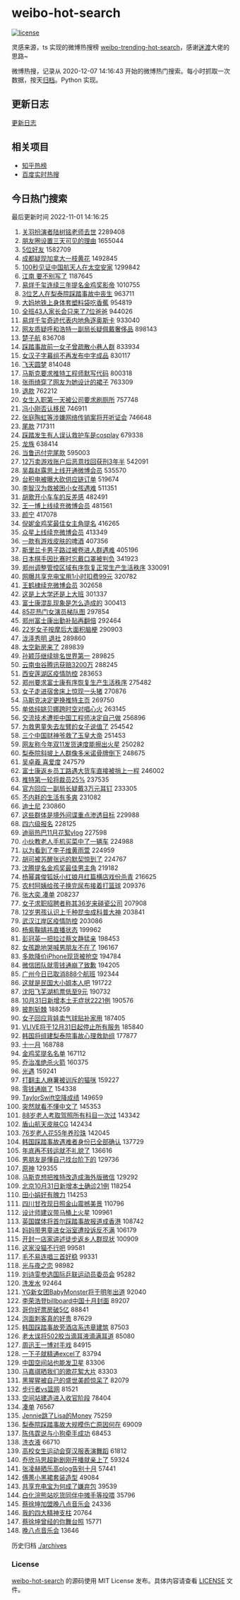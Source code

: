 # weibo-hot-search

[![license](https://img.shields.io/github/license/Arrackisarookie/weibo-hot-search)](https://github.com/Arrackisarookie/weibo-hot-search/blob/master/LICENSE)

灵感来源，ts 实现的微博热搜榜 [weibo-trending-hot-search](https://github.com/justjavac/weibo-trending-hot-search)，感谢[迷渡](https://github.com/justjavac)大佬的思路~

微博热搜，记录从 2020-12-07 14:16:43 开始的微博热门搜索。每小时抓取一次数据，按天[归档](./archives)。Python 实现。

## 更新日志
[更新日志](./UPDATE.md)

## 相关项目
+ [知乎热榜](https://github.com/Arrackisarookie/zhihu-top-search)
+ [百度实时热搜](https://github.com/Arrackisarookie/baidu-hot-search)

## 今日热门搜索

<!-- Rank Begin -->

最后更新时间 2022-11-01 14:16:25

1. [关羽扮演者陆树铭老师去世](https://s.weibo.com/weibo?q=%23%E5%85%B3%E7%BE%BD%E6%89%AE%E6%BC%94%E8%80%85%E9%99%86%E6%A0%91%E9%93%AD%E8%80%81%E5%B8%88%E5%8E%BB%E4%B8%96%23&t=31&band_rank=1&Refer=top) 2289408
1. [朋友圈设置三天可见的理由](https://s.weibo.com/weibo?q=%23%E6%9C%8B%E5%8F%8B%E5%9C%88%E8%AE%BE%E7%BD%AE%E4%B8%89%E5%A4%A9%E5%8F%AF%E8%A7%81%E7%9A%84%E7%90%86%E7%94%B1%23&t=31&band_rank=1&Refer=top) 1655044
1. [5位好友](https://s.weibo.com/weibo?q=5%E4%BD%8D%E5%A5%BD%E5%8F%8B&t=31&band_rank=29&Refer=top) 1582709
1. [成都疑现加拿大一枝黄花](https://s.weibo.com/weibo?q=%23%E6%88%90%E9%83%BD%E7%96%91%E7%8E%B0%E5%8A%A0%E6%8B%BF%E5%A4%A7%E4%B8%80%E6%9E%9D%E9%BB%84%E8%8A%B1%23&t=31&band_rank=2&Refer=top) 1492845
1. [100秒见证中国航天人在太空安家](https://s.weibo.com/weibo?q=%23100%E7%A7%92%E8%A7%81%E8%AF%81%E4%B8%AD%E5%9B%BD%E8%88%AA%E5%A4%A9%E4%BA%BA%E5%9C%A8%E5%A4%AA%E7%A9%BA%E5%AE%89%E5%AE%B6%23&t=31&band_rank=3&Refer=top) 1299842
1. [江南 要不别写了](https://s.weibo.com/weibo?q=%E6%B1%9F%E5%8D%97%20%E8%A6%81%E4%B8%8D%E5%88%AB%E5%86%99%E4%BA%86&t=31&band_rank=4&Refer=top) 1187645
1. [易烊千玺连续三年提名金鸡奖影帝](https://s.weibo.com/weibo?q=%23%E6%98%93%E7%83%8A%E5%8D%83%E7%8E%BA%E8%BF%9E%E7%BB%AD%E4%B8%89%E5%B9%B4%E6%8F%90%E5%90%8D%E9%87%91%E9%B8%A1%E5%A5%96%E5%BD%B1%E5%B8%9D%23&t=31&band_rank=1&Refer=top) 1010755
1. [3位艺人在梨泰院踩踏事故中丧生](https://s.weibo.com/weibo?q=%233%E4%BD%8D%E8%89%BA%E4%BA%BA%E5%9C%A8%E6%A2%A8%E6%B3%B0%E9%99%A2%E8%B8%A9%E8%B8%8F%E4%BA%8B%E6%95%85%E4%B8%AD%E4%B8%A7%E7%94%9F%23&t=31&band_rank=4&Refer=top) 963711
1. [大妈地铁上身体套塑料袋吃香蕉](https://s.weibo.com/weibo?q=%23%E5%A4%A7%E5%A6%88%E5%9C%B0%E9%93%81%E4%B8%8A%E8%BA%AB%E4%BD%93%E5%A5%97%E5%A1%91%E6%96%99%E8%A2%8B%E5%90%83%E9%A6%99%E8%95%89%23&t=31&band_rank=2&Refer=top) 954819
1. [全班43人家长会只来了7位爸爸](https://s.weibo.com/weibo?q=%23%E5%85%A8%E7%8F%AD43%E4%BA%BA%E5%AE%B6%E9%95%BF%E4%BC%9A%E5%8F%AA%E6%9D%A5%E4%BA%867%E4%BD%8D%E7%88%B8%E7%88%B8%23&t=31&band_rank=45&Refer=top) 944026
1. [易烊千玺奇迹代表内地角逐奥斯卡](https://s.weibo.com/weibo?q=%23%E6%98%93%E7%83%8A%E5%8D%83%E7%8E%BA%E5%A5%87%E8%BF%B9%E4%BB%A3%E8%A1%A8%E5%86%85%E5%9C%B0%E8%A7%92%E9%80%90%E5%A5%A5%E6%96%AF%E5%8D%A1%23&t=31&band_rank=2&Refer=top) 933040
1. [网友质疑呼和浩特一副局长疑佩戴奢侈品](https://s.weibo.com/weibo?q=%23%E7%BD%91%E5%8F%8B%E8%B4%A8%E7%96%91%E5%91%BC%E5%92%8C%E6%B5%A9%E7%89%B9%E4%B8%80%E5%89%AF%E5%B1%80%E9%95%BF%E7%96%91%E4%BD%A9%E6%88%B4%E5%A5%A2%E4%BE%88%E5%93%81%23&t=31&band_rank=33&Refer=top) 898143
1. [楚子航](https://s.weibo.com/weibo?q=%E6%A5%9A%E5%AD%90%E8%88%AA&t=31&band_rank=6&Refer=top) 836708
1. [踩踏事故前一女子曾疏散小巷人群](https://s.weibo.com/weibo?q=%23%E8%B8%A9%E8%B8%8F%E4%BA%8B%E6%95%85%E5%89%8D%E4%B8%80%E5%A5%B3%E5%AD%90%E6%9B%BE%E7%96%8F%E6%95%A3%E5%B0%8F%E5%B7%B7%E4%BA%BA%E7%BE%A4%23&t=31&band_rank=12&Refer=top) 833934
1. [女汉子字幕组不再发布中字成品](https://s.weibo.com/weibo?q=%23%E5%A5%B3%E6%B1%89%E5%AD%90%E5%AD%97%E5%B9%95%E7%BB%84%E4%B8%8D%E5%86%8D%E5%8F%91%E5%B8%83%E4%B8%AD%E5%AD%97%E6%88%90%E5%93%81%23&t=31&band_rank=2&Refer=top) 830117
1. [飞天圆梦](https://s.weibo.com/weibo?q=%23%E9%A3%9E%E5%A4%A9%E5%9C%86%E6%A2%A6%23&t=31&band_rank=3&Refer=top) 814048
1. [马斯克要求推特工程师默写代码](https://s.weibo.com/weibo?q=%23%E9%A9%AC%E6%96%AF%E5%85%8B%E8%A6%81%E6%B1%82%E6%8E%A8%E7%89%B9%E5%B7%A5%E7%A8%8B%E5%B8%88%E9%BB%98%E5%86%99%E4%BB%A3%E7%A0%81%23&t=31&band_rank=8&Refer=top) 800318
1. [张雨绮穿了网友为她设计的裙子](https://s.weibo.com/weibo?q=%23%E5%BC%A0%E9%9B%A8%E7%BB%AE%E7%A9%BF%E4%BA%86%E7%BD%91%E5%8F%8B%E4%B8%BA%E5%A5%B9%E8%AE%BE%E8%AE%A1%E7%9A%84%E8%A3%99%E5%AD%90%23&t=31&band_rank=5&Refer=top) 763309
1. [退款](https://s.weibo.com/weibo?q=%23%E9%80%80%E6%AC%BE%23&t=31&band_rank=4&Refer=top) 762212
1. [女生入职第一天被公司要求刷厕所](https://s.weibo.com/weibo?q=%23%E5%A5%B3%E7%94%9F%E5%85%A5%E8%81%8C%E7%AC%AC%E4%B8%80%E5%A4%A9%E8%A2%AB%E5%85%AC%E5%8F%B8%E8%A6%81%E6%B1%82%E5%88%B7%E5%8E%95%E6%89%80%23&t=31&band_rank=25&Refer=top) 757748
1. [冯小刚否认移民](https://s.weibo.com/weibo?q=%23%E5%86%AF%E5%B0%8F%E5%88%9A%E5%90%A6%E8%AE%A4%E7%A7%BB%E6%B0%91%23&t=31&band_rank=5&Refer=top) 746911
1. [张庭陶虹等涉嫌网络传销案将开听证会](https://s.weibo.com/weibo?q=%23%E5%BC%A0%E5%BA%AD%E9%99%B6%E8%99%B9%E7%AD%89%E6%B6%89%E5%AB%8C%E7%BD%91%E7%BB%9C%E4%BC%A0%E9%94%80%E6%A1%88%E5%B0%86%E5%BC%80%E5%90%AC%E8%AF%81%E4%BC%9A%23&t=31&band_rank=6&Refer=top) 746648
1. [尾款](https://s.weibo.com/weibo?q=%E5%B0%BE%E6%AC%BE&t=31&band_rank=7&Refer=top) 717311
1. [踩踏发生有人误认救护车是cosplay](https://s.weibo.com/weibo?q=%23%E8%B8%A9%E8%B8%8F%E5%8F%91%E7%94%9F%E6%9C%89%E4%BA%BA%E8%AF%AF%E8%AE%A4%E6%95%91%E6%8A%A4%E8%BD%A6%E6%98%AFcosplay%23&t=31&band_rank=8&Refer=top) 679338
1. [龙族](https://s.weibo.com/weibo?q=%E9%BE%99%E6%97%8F&t=31&band_rank=20&Refer=top) 638414
1. [当鲁迅付完尾款](https://s.weibo.com/weibo?q=%23%E5%BD%93%E9%B2%81%E8%BF%85%E4%BB%98%E5%AE%8C%E5%B0%BE%E6%AC%BE%23&t=31&band_rank=5&Refer=top) 595003
1. [12万卖游戏账户后恶意找回获刑3年半](https://s.weibo.com/weibo?q=%2312%E4%B8%87%E5%8D%96%E6%B8%B8%E6%88%8F%E8%B4%A6%E6%88%B7%E5%90%8E%E6%81%B6%E6%84%8F%E6%89%BE%E5%9B%9E%E8%8E%B7%E5%88%913%E5%B9%B4%E5%8D%8A%23&t=31&band_rank=10&Refer=top) 542091
1. [吴磊赵露思上线开通微博会员](https://s.weibo.com/weibo?q=%23%E5%90%B4%E7%A3%8A%E8%B5%B5%E9%9C%B2%E6%80%9D%E4%B8%8A%E7%BA%BF%E5%BC%80%E9%80%9A%E5%BE%AE%E5%8D%9A%E4%BC%9A%E5%91%98%23&t=31&band_rank=11&Refer=top) 535570
1. [台积电被曝大砍供应链订单](https://s.weibo.com/weibo?q=%23%E5%8F%B0%E7%A7%AF%E7%94%B5%E8%A2%AB%E6%9B%9D%E5%A4%A7%E7%A0%8D%E4%BE%9B%E5%BA%94%E9%93%BE%E8%AE%A2%E5%8D%95%23&t=31&band_rank=16&Refer=top) 519674
1. [李智汉为救被困小女孩遇难](https://s.weibo.com/weibo?q=%23%E6%9D%8E%E6%99%BA%E6%B1%89%E4%B8%BA%E6%95%91%E8%A2%AB%E5%9B%B0%E5%B0%8F%E5%A5%B3%E5%AD%A9%E9%81%87%E9%9A%BE%23&t=31&band_rank=7&Refer=top) 511351
1. [胡歌开小车车的反差感](https://s.weibo.com/weibo?q=%23%E8%83%A1%E6%AD%8C%E5%BC%80%E5%B0%8F%E8%BD%A6%E8%BD%A6%E7%9A%84%E5%8F%8D%E5%B7%AE%E6%84%9F%23&t=31&band_rank=11&Refer=top) 482491
1. [王一博上线续充微博会员](https://s.weibo.com/weibo?q=%23%E7%8E%8B%E4%B8%80%E5%8D%9A%E4%B8%8A%E7%BA%BF%E7%BB%AD%E5%85%85%E5%BE%AE%E5%8D%9A%E4%BC%9A%E5%91%98%23&t=31&band_rank=14&Refer=top) 481561
1. [颜宁](https://s.weibo.com/weibo?q=%E9%A2%9C%E5%AE%81&t=31&band_rank=10&Refer=top) 417078
1. [倪妮金鸡奖最佳女主角提名](https://s.weibo.com/weibo?q=%23%E5%80%AA%E5%A6%AE%E9%87%91%E9%B8%A1%E5%A5%96%E6%9C%80%E4%BD%B3%E5%A5%B3%E4%B8%BB%E8%A7%92%E6%8F%90%E5%90%8D%23&t=31&band_rank=41&Refer=top) 416265
1. [众星上线续充微博会员](https://s.weibo.com/weibo?q=%23%E4%BC%97%E6%98%9F%E4%B8%8A%E7%BA%BF%E7%BB%AD%E5%85%85%E5%BE%AE%E5%8D%9A%E4%BC%9A%E5%91%98%23&t=31&band_rank=42&Refer=top) 413349
1. [一款有游戏皮肤的啤酒](https://s.weibo.com/weibo?q=%23%E4%B8%80%E6%AC%BE%E6%9C%89%E6%B8%B8%E6%88%8F%E7%9A%AE%E8%82%A4%E7%9A%84%E5%95%A4%E9%85%92%23&t=31&band_rank=15&Refer=top) 407356
1. [斯里兰卡男子路过被卷进人群遇难](https://s.weibo.com/weibo?q=%23%E6%96%AF%E9%87%8C%E5%85%B0%E5%8D%A1%E7%94%B7%E5%AD%90%E8%B7%AF%E8%BF%87%E8%A2%AB%E5%8D%B7%E8%BF%9B%E4%BA%BA%E7%BE%A4%E9%81%87%E9%9A%BE%23&t=31&band_rank=44&Refer=top) 405196
1. [日本棋手因比赛时忘戴口罩被判负](https://s.weibo.com/weibo?q=%23%E6%97%A5%E6%9C%AC%E6%A3%8B%E6%89%8B%E5%9B%A0%E6%AF%94%E8%B5%9B%E6%97%B6%E5%BF%98%E6%88%B4%E5%8F%A3%E7%BD%A9%E8%A2%AB%E5%88%A4%E8%B4%9F%23&t=31&band_rank=9&Refer=top) 341923
1. [郑州调整管控区域有序恢复正常生产生活秩序](https://s.weibo.com/weibo?q=%23%E9%83%91%E5%B7%9E%E8%B0%83%E6%95%B4%E7%AE%A1%E6%8E%A7%E5%8C%BA%E5%9F%9F%E6%9C%89%E5%BA%8F%E6%81%A2%E5%A4%8D%E6%AD%A3%E5%B8%B8%E7%94%9F%E4%BA%A7%E7%94%9F%E6%B4%BB%E7%A7%A9%E5%BA%8F%23&t=31&band_rank=34&Refer=top) 330091
1. [网曝共享充电宝用1小时扣费99元](https://s.weibo.com/weibo?q=%23%E7%BD%91%E6%9B%9D%E5%85%B1%E4%BA%AB%E5%85%85%E7%94%B5%E5%AE%9D%E7%94%A81%E5%B0%8F%E6%97%B6%E6%89%A3%E8%B4%B999%E5%85%83%23&t=31&band_rank=31&Refer=top) 320782
1. [王鹤棣续充微博会员](https://s.weibo.com/weibo?q=%23%E7%8E%8B%E9%B9%A4%E6%A3%A3%E7%BB%AD%E5%85%85%E5%BE%AE%E5%8D%9A%E4%BC%9A%E5%91%98%23&t=31&band_rank=21&Refer=top) 302658
1. [这是上大学还是上大班](https://s.weibo.com/weibo?q=%23%E8%BF%99%E6%98%AF%E4%B8%8A%E5%A4%A7%E5%AD%A6%E8%BF%98%E6%98%AF%E4%B8%8A%E5%A4%A7%E7%8F%AD%23&t=31&band_rank=27&Refer=top) 301337
1. [富士康混乱现象是怎么造成的](https://s.weibo.com/weibo?q=%23%E5%AF%8C%E5%A3%AB%E5%BA%B7%E6%B7%B7%E4%B9%B1%E7%8E%B0%E8%B1%A1%E6%98%AF%E6%80%8E%E4%B9%88%E9%80%A0%E6%88%90%E7%9A%84%23&t=31&band_rank=11&Refer=top) 300413
1. [85花热门女演员梯队图](https://s.weibo.com/weibo?q=%2385%E8%8A%B1%E7%83%AD%E9%97%A8%E5%A5%B3%E6%BC%94%E5%91%98%E6%A2%AF%E9%98%9F%E5%9B%BE%23&t=31&band_rank=22&Refer=top) 297854
1. [郑州富士康出勤补贴再翻倍](https://s.weibo.com/weibo?q=%23%E9%83%91%E5%B7%9E%E5%AF%8C%E5%A3%AB%E5%BA%B7%E5%87%BA%E5%8B%A4%E8%A1%A5%E8%B4%B4%E5%86%8D%E7%BF%BB%E5%80%8D%23&t=31&band_rank=40&Refer=top) 292464
1. [22岁女子按摩后大面积脑梗](https://s.weibo.com/weibo?q=%2322%E5%B2%81%E5%A5%B3%E5%AD%90%E6%8C%89%E6%91%A9%E5%90%8E%E5%A4%A7%E9%9D%A2%E7%A7%AF%E8%84%91%E6%A2%97%23&t=31&band_rank=13&Refer=top) 290903
1. [泷泽秀明 退社](https://s.weibo.com/weibo?q=%E6%B3%B7%E6%B3%BD%E7%A7%80%E6%98%8E%20%E9%80%80%E7%A4%BE&t=31&band_rank=13&Refer=top) 289860
1. [太空新房来了](https://s.weibo.com/weibo?q=%23%E5%A4%AA%E7%A9%BA%E6%96%B0%E6%88%BF%E6%9D%A5%E4%BA%86%23&t=31&band_rank=15&Refer=top) 289839
1. [孙颖莎继续排名世界第一](https://s.weibo.com/weibo?q=%23%E5%AD%99%E9%A2%96%E8%8E%8E%E7%BB%A7%E7%BB%AD%E6%8E%92%E5%90%8D%E4%B8%96%E7%95%8C%E7%AC%AC%E4%B8%80%23&t=31&band_rank=17&Refer=top) 289825
1. [云南虫谷腾讯获赔3200万](https://s.weibo.com/weibo?q=%23%E4%BA%91%E5%8D%97%E8%99%AB%E8%B0%B7%E8%85%BE%E8%AE%AF%E8%8E%B7%E8%B5%943200%E4%B8%87%23&t=31&band_rank=13&Refer=top) 288245
1. [西安莲湖区疫情防控](https://s.weibo.com/weibo?q=%E8%A5%BF%E5%AE%89%E8%8E%B2%E6%B9%96%E5%8C%BA%E7%96%AB%E6%83%85%E9%98%B2%E6%8E%A7&t=31&band_rank=15&Refer=top) 283653
1. [郑州要求富士康有序恢复生产生活秩序](https://s.weibo.com/weibo?q=%23%E9%83%91%E5%B7%9E%E8%A6%81%E6%B1%82%E5%AF%8C%E5%A3%AB%E5%BA%B7%E6%9C%89%E5%BA%8F%E6%81%A2%E5%A4%8D%E7%94%9F%E4%BA%A7%E7%94%9F%E6%B4%BB%E7%A7%A9%E5%BA%8F%23&t=31&band_rank=12&Refer=top) 275482
1. [女子走进宿舍床上惊现一头猪](https://s.weibo.com/weibo?q=%23%E5%A5%B3%E5%AD%90%E8%B5%B0%E8%BF%9B%E5%AE%BF%E8%88%8D%E5%BA%8A%E4%B8%8A%E6%83%8A%E7%8E%B0%E4%B8%80%E5%A4%B4%E7%8C%AA%23&t=31&band_rank=9&Refer=top) 270876
1. [马斯克决定更换推特主页](https://s.weibo.com/weibo?q=%23%E9%A9%AC%E6%96%AF%E5%85%8B%E5%86%B3%E5%AE%9A%E6%9B%B4%E6%8D%A2%E6%8E%A8%E7%89%B9%E4%B8%BB%E9%A1%B5%23&t=31&band_rank=33&Refer=top) 269750
1. [单依纯姚贝娜跨时空对唱心火](https://s.weibo.com/weibo?q=%23%E5%8D%95%E4%BE%9D%E7%BA%AF%E5%A7%9A%E8%B4%9D%E5%A8%9C%E8%B7%A8%E6%97%B6%E7%A9%BA%E5%AF%B9%E5%94%B1%E5%BF%83%E7%81%AB%23&t=31&band_rank=5&Refer=top) 263145
1. [交流技术遭拒中国工程师决定自己做](https://s.weibo.com/weibo?q=%23%E4%BA%A4%E6%B5%81%E6%8A%80%E6%9C%AF%E9%81%AD%E6%8B%92%E4%B8%AD%E5%9B%BD%E5%B7%A5%E7%A8%8B%E5%B8%88%E5%86%B3%E5%AE%9A%E8%87%AA%E5%B7%B1%E5%81%9A%23&t=31&band_rank=18&Refer=top) 256896
1. [为救男童失去左臂的女子说值了](https://s.weibo.com/weibo?q=%23%E4%B8%BA%E6%95%91%E7%94%B7%E7%AB%A5%E5%A4%B1%E5%8E%BB%E5%B7%A6%E8%87%82%E7%9A%84%E5%A5%B3%E5%AD%90%E8%AF%B4%E5%80%BC%E4%BA%86%23&t=31&band_rank=39&Refer=top) 254542
1. [三个中国财神爷救了玉皇大帝](https://s.weibo.com/weibo?q=%23%E4%B8%89%E4%B8%AA%E4%B8%AD%E5%9B%BD%E8%B4%A2%E7%A5%9E%E7%88%B7%E6%95%91%E4%BA%86%E7%8E%89%E7%9A%87%E5%A4%A7%E5%B8%9D%23&t=31&band_rank=34&Refer=top) 251453
1. [网友称今年双11发货速度能擦出火星](https://s.weibo.com/weibo?q=%23%E7%BD%91%E5%8F%8B%E7%A7%B0%E4%BB%8A%E5%B9%B4%E5%8F%8C11%E5%8F%91%E8%B4%A7%E9%80%9F%E5%BA%A6%E8%83%BD%E6%93%A6%E5%87%BA%E7%81%AB%E6%98%9F%23&t=31&band_rank=20&Refer=top) 250282
1. [梨泰院斜坡上人群像多米诺骨牌倒下](https://s.weibo.com/weibo?q=%23%E6%A2%A8%E6%B3%B0%E9%99%A2%E6%96%9C%E5%9D%A1%E4%B8%8A%E4%BA%BA%E7%BE%A4%E5%83%8F%E5%A4%9A%E7%B1%B3%E8%AF%BA%E9%AA%A8%E7%89%8C%E5%80%92%E4%B8%8B%23&t=31&band_rank=15&Refer=top) 248675
1. [吴卓羲 喜爱度](https://s.weibo.com/weibo?q=%E5%90%B4%E5%8D%93%E7%BE%B2%20%E5%96%9C%E7%88%B1%E5%BA%A6&t=31&band_rank=21&Refer=top) 247579
1. [富士康返乡员工路遇大货车直接被捎上一程](https://s.weibo.com/weibo?q=%23%E5%AF%8C%E5%A3%AB%E5%BA%B7%E8%BF%94%E4%B9%A1%E5%91%98%E5%B7%A5%E8%B7%AF%E9%81%87%E5%A4%A7%E8%B4%A7%E8%BD%A6%E7%9B%B4%E6%8E%A5%E8%A2%AB%E6%8D%8E%E4%B8%8A%E4%B8%80%E7%A8%8B%23&t=31&band_rank=17&Refer=top) 246002
1. [推特第一轮将裁员25%](https://s.weibo.com/weibo?q=%23%E6%8E%A8%E7%89%B9%E7%AC%AC%E4%B8%80%E8%BD%AE%E5%B0%86%E8%A3%81%E5%91%9825%25%23&t=31&band_rank=19&Refer=top) 237535
1. [官方回应一副局长疑戴3万元耳钉](https://s.weibo.com/weibo?q=%23%E5%AE%98%E6%96%B9%E5%9B%9E%E5%BA%94%E4%B8%80%E5%89%AF%E5%B1%80%E9%95%BF%E7%96%91%E6%88%B43%E4%B8%87%E5%85%83%E8%80%B3%E9%92%89%23&t=31&band_rank=11&Refer=top) 233305
1. [不内耗的生活有多爽](https://s.weibo.com/weibo?q=%E4%B8%8D%E5%86%85%E8%80%97%E7%9A%84%E7%94%9F%E6%B4%BB%E6%9C%89%E5%A4%9A%E7%88%BD&t=31&band_rank=25&Refer=top) 231082
1. [迪士尼](https://s.weibo.com/weibo?q=%E8%BF%AA%E5%A3%AB%E5%B0%BC&t=31&band_rank=20&Refer=top) 230860
1. [这些群体是境外间谍重点渗透目标](https://s.weibo.com/weibo?q=%23%E8%BF%99%E4%BA%9B%E7%BE%A4%E4%BD%93%E6%98%AF%E5%A2%83%E5%A4%96%E9%97%B4%E8%B0%8D%E9%87%8D%E7%82%B9%E6%B8%97%E9%80%8F%E7%9B%AE%E6%A0%87%23&t=31&band_rank=38&Refer=top) 229988
1. [四六级报名](https://s.weibo.com/weibo?q=%E5%9B%9B%E5%85%AD%E7%BA%A7%E6%8A%A5%E5%90%8D&t=31&band_rank=20&Refer=top) 228125
1. [迪丽热巴11月花絮vlog](https://s.weibo.com/weibo?q=%23%E8%BF%AA%E4%B8%BD%E7%83%AD%E5%B7%B411%E6%9C%88%E8%8A%B1%E7%B5%AEvlog%23&t=31&band_rank=21&Refer=top) 227598
1. [小伙教老人手机买菜中了一辆车](https://s.weibo.com/weibo?q=%23%E5%B0%8F%E4%BC%99%E6%95%99%E8%80%81%E4%BA%BA%E6%89%8B%E6%9C%BA%E4%B9%B0%E8%8F%9C%E4%B8%AD%E4%BA%86%E4%B8%80%E8%BE%86%E8%BD%A6%23&t=31&band_rank=22&Refer=top) 224988
1. [以为看到了李子维黄雨萱](https://s.weibo.com/weibo?q=%23%E4%BB%A5%E4%B8%BA%E7%9C%8B%E5%88%B0%E4%BA%86%E6%9D%8E%E5%AD%90%E7%BB%B4%E9%BB%84%E9%9B%A8%E8%90%B1%23&t=31&band_rank=18&Refer=top) 224959
1. [胡可被苏醒张远的默契惊到了](https://s.weibo.com/weibo?q=%23%E8%83%A1%E5%8F%AF%E8%A2%AB%E8%8B%8F%E9%86%92%E5%BC%A0%E8%BF%9C%E7%9A%84%E9%BB%98%E5%A5%91%E6%83%8A%E5%88%B0%E4%BA%86%23&t=31&band_rank=22&Refer=top) 224767
1. [沈腾提名金鸡奖最佳男主角](https://s.weibo.com/weibo?q=%23%E6%B2%88%E8%85%BE%E6%8F%90%E5%90%8D%E9%87%91%E9%B8%A1%E5%A5%96%E6%9C%80%E4%BD%B3%E7%94%B7%E4%B8%BB%E8%A7%92%23&t=31&band_rank=24&Refer=top) 219182
1. [杨幂龚俊狐妖小红娘月红篇横店戏份杀青](https://s.weibo.com/weibo?q=%23%E6%9D%A8%E5%B9%82%E9%BE%9A%E4%BF%8A%E7%8B%90%E5%A6%96%E5%B0%8F%E7%BA%A2%E5%A8%98%E6%9C%88%E7%BA%A2%E7%AF%87%E6%A8%AA%E5%BA%97%E6%88%8F%E4%BB%BD%E6%9D%80%E9%9D%92%23&t=31&band_rank=26&Refer=top) 216625
1. [农村阿姨给孩子换完尿布接着打篮球](https://s.weibo.com/weibo?q=%23%E5%86%9C%E6%9D%91%E9%98%BF%E5%A7%A8%E7%BB%99%E5%AD%A9%E5%AD%90%E6%8D%A2%E5%AE%8C%E5%B0%BF%E5%B8%83%E6%8E%A5%E7%9D%80%E6%89%93%E7%AF%AE%E7%90%83%23&t=31&band_rank=30&Refer=top) 209376
1. [张大奕 凑单](https://s.weibo.com/weibo?q=%E5%BC%A0%E5%A4%A7%E5%A5%95%20%E5%87%91%E5%8D%95&t=31&band_rank=31&Refer=top) 208237
1. [女子求职招聘者称其36岁来碰瓷公司](https://s.weibo.com/weibo?q=%23%E5%A5%B3%E5%AD%90%E6%B1%82%E8%81%8C%E6%8B%9B%E8%81%98%E8%80%85%E7%A7%B0%E5%85%B636%E5%B2%81%E6%9D%A5%E7%A2%B0%E7%93%B7%E5%85%AC%E5%8F%B8%23&t=31&band_rank=10&Refer=top) 207908
1. [12岁男孩认识上千种昆虫成科普大神](https://s.weibo.com/weibo?q=%2312%E5%B2%81%E7%94%B7%E5%AD%A9%E8%AE%A4%E8%AF%86%E4%B8%8A%E5%8D%83%E7%A7%8D%E6%98%86%E8%99%AB%E6%88%90%E7%A7%91%E6%99%AE%E5%A4%A7%E7%A5%9E%23&t=31&band_rank=27&Refer=top) 203841
1. [武汉江岸区疫情防控](https://s.weibo.com/weibo?q=%E6%AD%A6%E6%B1%89%E6%B1%9F%E5%B2%B8%E5%8C%BA%E7%96%AB%E6%83%85%E9%98%B2%E6%8E%A7&t=31&band_rank=14&Refer=top) 203086
1. [杨紫鞠婧祎直播状态](https://s.weibo.com/weibo?q=%23%E6%9D%A8%E7%B4%AB%E9%9E%A0%E5%A9%A7%E7%A5%8E%E7%9B%B4%E6%92%AD%E7%8A%B6%E6%80%81%23&t=31&band_rank=16&Refer=top) 199962
1. [彭冠英一把拉过蔡文静猛亲](https://s.weibo.com/weibo?q=%23%E5%BD%AD%E5%86%A0%E8%8B%B1%E4%B8%80%E6%8A%8A%E6%8B%89%E8%BF%87%E8%94%A1%E6%96%87%E9%9D%99%E7%8C%9B%E4%BA%B2%23&t=31&band_rank=36&Refer=top) 198453
1. [女孩跪地哭喊男朋友不在了](https://s.weibo.com/weibo?q=%23%E5%A5%B3%E5%AD%A9%E8%B7%AA%E5%9C%B0%E5%93%AD%E5%96%8A%E7%94%B7%E6%9C%8B%E5%8F%8B%E4%B8%8D%E5%9C%A8%E4%BA%86%23&t=31&band_rank=19&Refer=top) 196167
1. [多款降价iPhone现货被抢空](https://s.weibo.com/weibo?q=%23%E5%A4%9A%E6%AC%BE%E9%99%8D%E4%BB%B7iPhone%E7%8E%B0%E8%B4%A7%E8%A2%AB%E6%8A%A2%E7%A9%BA%23&t=31&band_rank=20&Refer=top) 194784
1. [微信团队就零钱通崩了致歉](https://s.weibo.com/weibo?q=%23%E5%BE%AE%E4%BF%A1%E5%9B%A2%E9%98%9F%E5%B0%B1%E9%9B%B6%E9%92%B1%E9%80%9A%E5%B4%A9%E4%BA%86%E8%87%B4%E6%AD%89%23&t=31&band_rank=47&Refer=top) 194205
1. [广州今日已取消888个航班](https://s.weibo.com/weibo?q=%23%E5%B9%BF%E5%B7%9E%E4%BB%8A%E6%97%A5%E5%B7%B2%E5%8F%96%E6%B6%88888%E4%B8%AA%E8%88%AA%E7%8F%AD%23&t=31&band_rank=21&Refer=top) 192344
1. [这就是民国大小姐本人吧](https://s.weibo.com/weibo?q=%23%E8%BF%99%E5%B0%B1%E6%98%AF%E6%B0%91%E5%9B%BD%E5%A4%A7%E5%B0%8F%E5%A7%90%E6%9C%AC%E4%BA%BA%E5%90%A7%23&t=31&band_rank=22&Refer=top) 191722
1. [沈阳飞芜湖机票低至9元](https://s.weibo.com/weibo?q=%23%E6%B2%88%E9%98%B3%E9%A3%9E%E8%8A%9C%E6%B9%96%E6%9C%BA%E7%A5%A8%E4%BD%8E%E8%87%B39%E5%85%83%23&t=31&band_rank=23&Refer=top) 190732
1. [10月31日新增本土无症状2221例](https://s.weibo.com/weibo?q=%2310%E6%9C%8831%E6%97%A5%E6%96%B0%E5%A2%9E%E6%9C%AC%E5%9C%9F%E6%97%A0%E7%97%87%E7%8A%B62221%E4%BE%8B%23&t=31&band_rank=28&Refer=top) 190576
1. [披荆斩棘](https://s.weibo.com/weibo?q=%E6%8A%AB%E8%8D%86%E6%96%A9%E6%A3%98&t=31&band_rank=24&Refer=top) 188259
1. [女子回应背娃卖气球贴补家用](https://s.weibo.com/weibo?q=%23%E5%A5%B3%E5%AD%90%E5%9B%9E%E5%BA%94%E8%83%8C%E5%A8%83%E5%8D%96%E6%B0%94%E7%90%83%E8%B4%B4%E8%A1%A5%E5%AE%B6%E7%94%A8%23&t=31&band_rank=19&Refer=top) 187405
1. [VLIVE将于12月31日起停止所有服务](https://s.weibo.com/weibo?q=%23VLIVE%E5%B0%86%E4%BA%8E12%E6%9C%8831%E6%97%A5%E8%B5%B7%E5%81%9C%E6%AD%A2%E6%89%80%E6%9C%89%E6%9C%8D%E5%8A%A1%23&t=31&band_rank=25&Refer=top) 185840
1. [韩国将组建梨泰院事故心理救助组](https://s.weibo.com/weibo?q=%23%E9%9F%A9%E5%9B%BD%E5%B0%86%E7%BB%84%E5%BB%BA%E6%A2%A8%E6%B3%B0%E9%99%A2%E4%BA%8B%E6%95%85%E5%BF%83%E7%90%86%E6%95%91%E5%8A%A9%E7%BB%84%23&t=31&band_rank=26&Refer=top) 177877
1. [十一月](https://s.weibo.com/weibo?q=%E5%8D%81%E4%B8%80%E6%9C%88&t=31&band_rank=28&Refer=top) 168788
1. [金鸡奖提名名单](https://s.weibo.com/weibo?q=%23%E9%87%91%E9%B8%A1%E5%A5%96%E6%8F%90%E5%90%8D%E5%90%8D%E5%8D%95%23&t=31&band_rank=32&Refer=top) 167112
1. [乔治准绝杀火箭](https://s.weibo.com/weibo?q=%23%E4%B9%94%E6%B2%BB%E5%87%86%E7%BB%9D%E6%9D%80%E7%81%AB%E7%AE%AD%23&t=31&band_rank=29&Refer=top) 160375
1. [光遇](https://s.weibo.com/weibo?q=%E5%85%89%E9%81%87&t=31&band_rank=38&Refer=top) 159241
1. [打翻主人麻薯被训斥的猫咪](https://s.weibo.com/weibo?q=%23%E6%89%93%E7%BF%BB%E4%B8%BB%E4%BA%BA%E9%BA%BB%E8%96%AF%E8%A2%AB%E8%AE%AD%E6%96%A5%E7%9A%84%E7%8C%AB%E5%92%AA%23&t=31&band_rank=28&Refer=top) 159227
1. [零钱通崩了](https://s.weibo.com/weibo?q=%23%E9%9B%B6%E9%92%B1%E9%80%9A%E5%B4%A9%E4%BA%86%23&t=31&band_rank=28&Refer=top) 154338
1. [TaylorSwift空降成绩](https://s.weibo.com/weibo?q=%23TaylorSwift%E7%A9%BA%E9%99%8D%E6%88%90%E7%BB%A9%23&t=31&band_rank=32&Refer=top) 149659
1. [突然就看不懂中文了](https://s.weibo.com/weibo?q=%23%E7%AA%81%E7%84%B6%E5%B0%B1%E7%9C%8B%E4%B8%8D%E6%87%82%E4%B8%AD%E6%96%87%E4%BA%86%23&t=31&band_rank=29&Refer=top) 145353
1. [88岁老人考取驾照所有科目一次过](https://s.weibo.com/weibo?q=%2388%E5%B2%81%E8%80%81%E4%BA%BA%E8%80%83%E5%8F%96%E9%A9%BE%E7%85%A7%E6%89%80%E6%9C%89%E7%A7%91%E7%9B%AE%E4%B8%80%E6%AC%A1%E8%BF%87%23&t=31&band_rank=47&Refer=top) 143342
1. [盾山航天皮肤CG](https://s.weibo.com/weibo?q=%23%E7%9B%BE%E5%B1%B1%E8%88%AA%E5%A4%A9%E7%9A%AE%E8%82%A4CG%23&t=31&band_rank=36&Refer=top) 142434
1. [76岁老人花55年养珍珠](https://s.weibo.com/weibo?q=%2376%E5%B2%81%E8%80%81%E4%BA%BA%E8%8A%B155%E5%B9%B4%E5%85%BB%E7%8F%8D%E7%8F%A0%23&t=31&band_rank=37&Refer=top) 142045
1. [韩国踩踏事故遇难者身份已全部确认](https://s.weibo.com/weibo?q=%23%E9%9F%A9%E5%9B%BD%E8%B8%A9%E8%B8%8F%E4%BA%8B%E6%95%85%E9%81%87%E9%9A%BE%E8%80%85%E8%BA%AB%E4%BB%BD%E5%B7%B2%E5%85%A8%E9%83%A8%E7%A1%AE%E8%AE%A4%23&t=31&band_rank=30&Refer=top) 137729
1. [年底再不转运就不礼貌了](https://s.weibo.com/weibo?q=%23%E5%B9%B4%E5%BA%95%E5%86%8D%E4%B8%8D%E8%BD%AC%E8%BF%90%E5%B0%B1%E4%B8%8D%E7%A4%BC%E8%B2%8C%E4%BA%86%23&t=31&band_rank=31&Refer=top) 136616
1. [男朋友是懂自己找台阶下的](https://s.weibo.com/weibo?q=%23%E7%94%B7%E6%9C%8B%E5%8F%8B%E6%98%AF%E6%87%82%E8%87%AA%E5%B7%B1%E6%89%BE%E5%8F%B0%E9%98%B6%E4%B8%8B%E7%9A%84%23&t=31&band_rank=32&Refer=top) 129736
1. [原神](https://s.weibo.com/weibo?q=%23%E5%8E%9F%E7%A5%9E%23&t=31&band_rank=33&Refer=top) 129355
1. [马斯克想把推特改造成海外版微信](https://s.weibo.com/weibo?q=%23%E9%A9%AC%E6%96%AF%E5%85%8B%E6%83%B3%E6%8A%8A%E6%8E%A8%E7%89%B9%E6%94%B9%E9%80%A0%E6%88%90%E6%B5%B7%E5%A4%96%E7%89%88%E5%BE%AE%E4%BF%A1%23&t=31&band_rank=34&Refer=top) 129292
1. [北京10月31日新增本土确诊21例](https://s.weibo.com/weibo?q=%23%E5%8C%97%E4%BA%AC10%E6%9C%8831%E6%97%A5%E6%96%B0%E5%A2%9E%E6%9C%AC%E5%9C%9F%E7%A1%AE%E8%AF%8A21%E4%BE%8B%23&t=31&band_rank=42&Refer=top) 118254
1. [田小娟好有魄力](https://s.weibo.com/weibo?q=%23%E7%94%B0%E5%B0%8F%E5%A8%9F%E5%A5%BD%E6%9C%89%E9%AD%84%E5%8A%9B%23&t=31&band_rank=35&Refer=top) 114253
1. [四川甘孜现日照金山震撼美景](https://s.weibo.com/weibo?q=%23%E5%9B%9B%E5%B7%9D%E7%94%98%E5%AD%9C%E7%8E%B0%E6%97%A5%E7%85%A7%E9%87%91%E5%B1%B1%E9%9C%87%E6%92%BC%E7%BE%8E%E6%99%AF%23&t=31&band_rank=43&Refer=top) 110796
1. [设计师建议带马桶上火星](https://s.weibo.com/weibo?q=%23%E8%AE%BE%E8%AE%A1%E5%B8%88%E5%BB%BA%E8%AE%AE%E5%B8%A6%E9%A9%AC%E6%A1%B6%E4%B8%8A%E7%81%AB%E6%98%9F%23&t=31&band_rank=40&Refer=top) 109961
1. [英国媒体将首尔踩踏事故报道成香港](https://s.weibo.com/weibo?q=%23%E8%8B%B1%E5%9B%BD%E5%AA%92%E4%BD%93%E5%B0%86%E9%A6%96%E5%B0%94%E8%B8%A9%E8%B8%8F%E4%BA%8B%E6%95%85%E6%8A%A5%E9%81%93%E6%88%90%E9%A6%99%E6%B8%AF%23&t=31&band_rank=36&Refer=top) 108742
1. [妈妈带男童进女浴室遭投诉反不满](https://s.weibo.com/weibo?q=%23%E5%A6%88%E5%A6%88%E5%B8%A6%E7%94%B7%E7%AB%A5%E8%BF%9B%E5%A5%B3%E6%B5%B4%E5%AE%A4%E9%81%AD%E6%8A%95%E8%AF%89%E5%8F%8D%E4%B8%8D%E6%BB%A1%23&t=31&band_rank=44&Refer=top) 106179
1. [开封一店家讲述徒步返乡人群现状](https://s.weibo.com/weibo?q=%23%E5%BC%80%E5%B0%81%E4%B8%80%E5%BA%97%E5%AE%B6%E8%AE%B2%E8%BF%B0%E5%BE%92%E6%AD%A5%E8%BF%94%E4%B9%A1%E4%BA%BA%E7%BE%A4%E7%8E%B0%E7%8A%B6%23&t=31&band_rank=50&Refer=top) 100909
1. [这家没猫不行吧](https://s.weibo.com/weibo?q=%23%E8%BF%99%E5%AE%B6%E6%B2%A1%E7%8C%AB%E4%B8%8D%E8%A1%8C%E5%90%A7%23&t=31&band_rank=24&Refer=top) 99581
1. [毛不易连唱三首好稳](https://s.weibo.com/weibo?q=%23%E6%AF%9B%E4%B8%8D%E6%98%93%E8%BF%9E%E5%94%B1%E4%B8%89%E9%A6%96%E5%A5%BD%E7%A8%B3%23&t=31&band_rank=37&Refer=top) 99331
1. [光与夜之恋](https://s.weibo.com/weibo?q=%23%E5%85%89%E4%B8%8E%E5%A4%9C%E4%B9%8B%E6%81%8B%23&t=31&band_rank=47&Refer=top) 98982
1. [刘诗雯参选国际乒联运动员委员会](https://s.weibo.com/weibo?q=%23%E5%88%98%E8%AF%97%E9%9B%AF%E5%8F%82%E9%80%89%E5%9B%BD%E9%99%85%E4%B9%92%E8%81%94%E8%BF%90%E5%8A%A8%E5%91%98%E5%A7%94%E5%91%98%E4%BC%9A%23&t=31&band_rank=43&Refer=top) 95282
1. [洗发水](https://s.weibo.com/weibo?q=%E6%B4%97%E5%8F%91%E6%B0%B4&t=31&band_rank=38&Refer=top) 92464
1. [YG新女团BabyMonster将于明年出道](https://s.weibo.com/weibo?q=%23YG%E6%96%B0%E5%A5%B3%E5%9B%A2BabyMonster%E5%B0%86%E4%BA%8E%E6%98%8E%E5%B9%B4%E5%87%BA%E9%81%93%23&t=31&band_rank=39&Refer=top) 92040
1. [李荣浩登billboard中国十月封面](https://s.weibo.com/weibo?q=%23%E6%9D%8E%E8%8D%A3%E6%B5%A9%E7%99%BBbillboard%E4%B8%AD%E5%9B%BD%E5%8D%81%E6%9C%88%E5%B0%81%E9%9D%A2%23&t=31&band_rank=46&Refer=top) 89207
1. [哥你好票房破5亿](https://s.weibo.com/weibo?q=%23%E5%93%A5%E4%BD%A0%E5%A5%BD%E7%A5%A8%E6%88%BF%E7%A0%B45%E4%BA%BF%23&t=31&band_rank=47&Refer=top) 88841
1. [泡面刺客真的好贵](https://s.weibo.com/weibo?q=%23%E6%B3%A1%E9%9D%A2%E5%88%BA%E5%AE%A2%E7%9C%9F%E7%9A%84%E5%A5%BD%E8%B4%B5%23&t=31&band_rank=40&Refer=top) 87629
1. [韩国踩踏事故旁酒店系违章建筑](https://s.weibo.com/weibo?q=%23%E9%9F%A9%E5%9B%BD%E8%B8%A9%E8%B8%8F%E4%BA%8B%E6%95%85%E6%97%81%E9%85%92%E5%BA%97%E7%B3%BB%E8%BF%9D%E7%AB%A0%E5%BB%BA%E7%AD%91%23&t=31&band_rank=49&Refer=top) 87503
1. [老太误将502胶当滴耳液滴满耳道](https://s.weibo.com/weibo?q=%23%E8%80%81%E5%A4%AA%E8%AF%AF%E5%B0%86502%E8%83%B6%E5%BD%93%E6%BB%B4%E8%80%B3%E6%B6%B2%E6%BB%B4%E6%BB%A1%E8%80%B3%E9%81%93%23&t=31&band_rank=41&Refer=top) 85080
1. [周迅王一博对手戏](https://s.weibo.com/weibo?q=%23%E5%91%A8%E8%BF%85%E7%8E%8B%E4%B8%80%E5%8D%9A%E5%AF%B9%E6%89%8B%E6%88%8F%23&t=31&band_rank=49&Refer=top) 84915
1. [一下子就精通excel了](https://s.weibo.com/weibo?q=%23%E4%B8%80%E4%B8%8B%E5%AD%90%E5%B0%B1%E7%B2%BE%E9%80%9Aexcel%E4%BA%86%23&t=31&band_rank=42&Refer=top) 83794
1. [中国空间站也能发卫星](https://s.weibo.com/weibo?q=%23%E4%B8%AD%E5%9B%BD%E7%A9%BA%E9%97%B4%E7%AB%99%E4%B9%9F%E8%83%BD%E5%8F%91%E5%8D%AB%E6%98%9F%23&t=31&band_rank=50&Refer=top) 83306
1. [马嘉祺晒我们的歌花絮大片](https://s.weibo.com/weibo?q=%23%E9%A9%AC%E5%98%89%E7%A5%BA%E6%99%92%E6%88%91%E4%BB%AC%E7%9A%84%E6%AD%8C%E8%8A%B1%E7%B5%AE%E5%A4%A7%E7%89%87%23&t=31&band_rank=43&Refer=top) 83303
1. [黑猩猩被自己的盛世美颜惊呆了](https://s.weibo.com/weibo?q=%23%E9%BB%91%E7%8C%A9%E7%8C%A9%E8%A2%AB%E8%87%AA%E5%B7%B1%E7%9A%84%E7%9B%9B%E4%B8%96%E7%BE%8E%E9%A2%9C%E6%83%8A%E5%91%86%E4%BA%86%23&t=31&band_rank=44&Refer=top) 82079
1. [步行者vs篮网](https://s.weibo.com/weibo?q=%23%E6%AD%A5%E8%A1%8C%E8%80%85vs%E7%AF%AE%E7%BD%91%23&t=31&band_rank=50&Refer=top) 81521
1. [空间站建造进入收官阶段](https://s.weibo.com/weibo?q=%23%E7%A9%BA%E9%97%B4%E7%AB%99%E5%BB%BA%E9%80%A0%E8%BF%9B%E5%85%A5%E6%94%B6%E5%AE%98%E9%98%B6%E6%AE%B5%23&t=31&band_rank=49&Refer=top) 78404
1. [凑单](https://s.weibo.com/weibo?q=%E5%87%91%E5%8D%95&t=31&band_rank=45&Refer=top) 76567
1. [Jennie跳了Lisa的Money](https://s.weibo.com/weibo?q=%23Jennie%E8%B7%B3%E4%BA%86Lisa%E7%9A%84Money%23&t=31&band_rank=46&Refer=top) 75259
1. [梨泰院踩踏事故大规模伤亡原因何在](https://s.weibo.com/weibo?q=%23%E6%A2%A8%E6%B3%B0%E9%99%A2%E8%B8%A9%E8%B8%8F%E4%BA%8B%E6%95%85%E5%A4%A7%E8%A7%84%E6%A8%A1%E4%BC%A4%E4%BA%A1%E5%8E%9F%E5%9B%A0%E4%BD%95%E5%9C%A8%23&t=31&band_rank=48&Refer=top) 69009
1. [陈伟霆说与小狗牵手成功](https://s.weibo.com/weibo?q=%23%E9%99%88%E4%BC%9F%E9%9C%86%E8%AF%B4%E4%B8%8E%E5%B0%8F%E7%8B%97%E7%89%B5%E6%89%8B%E6%88%90%E5%8A%9F%23&t=31&band_rank=49&Refer=top) 68453
1. [洗衣液](https://s.weibo.com/weibo?q=%E6%B4%97%E8%A1%A3%E6%B6%B2&t=31&band_rank=50&Refer=top) 66710
1. [高校女生运动会穿汉服表演舞蹈](https://s.weibo.com/weibo?q=%23%E9%AB%98%E6%A0%A1%E5%A5%B3%E7%94%9F%E8%BF%90%E5%8A%A8%E4%BC%9A%E7%A9%BF%E6%B1%89%E6%9C%8D%E8%A1%A8%E6%BC%94%E8%88%9E%E8%B9%88%23&t=31&band_rank=47&Refer=top) 61812
1. [乔欣马思超新剧刚开播就亲上了](https://s.weibo.com/weibo?q=%23%E4%B9%94%E6%AC%A3%E9%A9%AC%E6%80%9D%E8%B6%85%E6%96%B0%E5%89%A7%E5%88%9A%E5%BC%80%E6%92%AD%E5%B0%B1%E4%BA%B2%E4%B8%8A%E4%BA%86%23&t=31&band_rank=46&Refer=top) 59324
1. [张凌赫晒乐高plog告别十月](https://s.weibo.com/weibo?q=%23%E5%BC%A0%E5%87%8C%E8%B5%AB%E6%99%92%E4%B9%90%E9%AB%98plog%E5%91%8A%E5%88%AB%E5%8D%81%E6%9C%88%23&t=31&band_rank=36&Refer=top) 57441
1. [傅菁小黑裙套装造型](https://s.weibo.com/weibo?q=%23%E5%82%85%E8%8F%81%E5%B0%8F%E9%BB%91%E8%A3%99%E5%A5%97%E8%A3%85%E9%80%A0%E5%9E%8B%23&t=31&band_rank=41&Refer=top) 49084
1. [共享充电宝为何成了嫌弃包](https://s.weibo.com/weibo?q=%23%E5%85%B1%E4%BA%AB%E5%85%85%E7%94%B5%E5%AE%9D%E4%B8%BA%E4%BD%95%E6%88%90%E4%BA%86%E5%AB%8C%E5%BC%83%E5%8C%85%23&t=31&band_rank=42&Refer=top) 39539
1. [白化浣熊站吃货同伴中摊手等投喂](https://s.weibo.com/weibo?q=%23%E7%99%BD%E5%8C%96%E6%B5%A3%E7%86%8A%E7%AB%99%E5%90%83%E8%B4%A7%E5%90%8C%E4%BC%B4%E4%B8%AD%E6%91%8A%E6%89%8B%E7%AD%89%E6%8A%95%E5%96%82%23&t=31&band_rank=47&Refer=top) 35796
1. [蔡徐坤加盟晚八点音乐会](https://s.weibo.com/weibo?q=%23%E8%94%A1%E5%BE%90%E5%9D%A4%E5%8A%A0%E7%9B%9F%E6%99%9A%E5%85%AB%E7%82%B9%E9%9F%B3%E4%B9%90%E4%BC%9A%23&t=31&band_rank=45&Refer=top) 24336
1. [我的四大精神支柱](https://s.weibo.com/weibo?q=%23%E6%88%91%E7%9A%84%E5%9B%9B%E5%A4%A7%E7%B2%BE%E7%A5%9E%E6%94%AF%E6%9F%B1%23&t=31&band_rank=33&Refer=top) 20764
1. [蔡徐坤曾经的你舞台照](https://s.weibo.com/weibo?q=%23%E8%94%A1%E5%BE%90%E5%9D%A4%E6%9B%BE%E7%BB%8F%E7%9A%84%E4%BD%A0%E8%88%9E%E5%8F%B0%E7%85%A7%23&t=31&band_rank=47&Refer=top) 15771
1. [晚八点音乐会](https://s.weibo.com/weibo?q=%E6%99%9A%E5%85%AB%E7%82%B9%E9%9F%B3%E4%B9%90%E4%BC%9A&t=31&band_rank=42&Refer=top) 13646
<!-- Rank End -->

历史归档 [./archives](./archives)

### License

[weibo-hot-search](https://github.com/Arrackisarookie/weibo-hot-search) 的源码使用 MIT License 发布。具体内容请查看 [LICENSE](./LICENSE) 文件。
